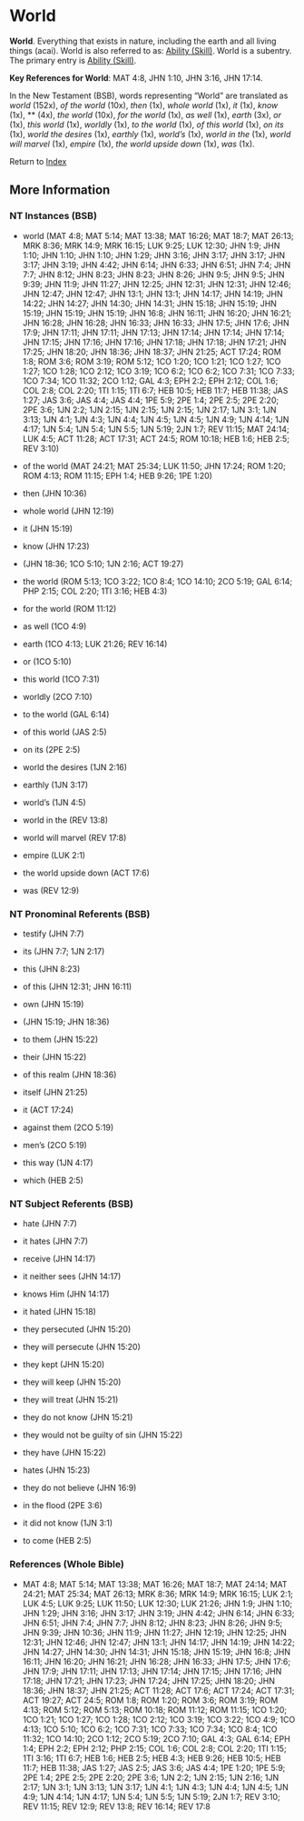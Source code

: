 # World
**World**. 
Everything that exists in nature, including the earth and all living things (acai). 
World is also referred to as: 
[Ability (Skill)](Ability.md). 
World is a subentry. The primary entry is 
[Ability (Skill)](Ability.md). 


**Key References for World**: 
MAT 4:8, JHN 1:10, JHN 3:16, JHN 17:14. 




In the New Testament (BSB), words representing “World” are translated as 
*world* (152x), *of the world* (10x), *then* (1x), *whole world* (1x), *it* (1x), *know* (1x), ** (4x), *the world* (10x), *for the world* (1x), *as well* (1x), *earth* (3x), *or* (1x), *this world* (1x), *worldly* (1x), *to the world* (1x), *of this world* (1x), *on its* (1x), *world the desires* (1x), *earthly* (1x), *world’s* (1x), *world in the* (1x), *world will marvel* (1x), *empire* (1x), *the world upside down* (1x), *was* (1x). 


Return to [Index](00-Index.md)

## More Information

### NT Instances (BSB)

* world (MAT 4:8; MAT 5:14; MAT 13:38; MAT 16:26; MAT 18:7; MAT 26:13; MRK 8:36; MRK 14:9; MRK 16:15; LUK 9:25; LUK 12:30; JHN 1:9; JHN 1:10; JHN 1:10; JHN 1:10; JHN 1:29; JHN 3:16; JHN 3:17; JHN 3:17; JHN 3:17; JHN 3:19; JHN 4:42; JHN 6:14; JHN 6:33; JHN 6:51; JHN 7:4; JHN 7:7; JHN 8:12; JHN 8:23; JHN 8:23; JHN 8:26; JHN 9:5; JHN 9:5; JHN 9:39; JHN 11:9; JHN 11:27; JHN 12:25; JHN 12:31; JHN 12:31; JHN 12:46; JHN 12:47; JHN 12:47; JHN 13:1; JHN 13:1; JHN 14:17; JHN 14:19; JHN 14:22; JHN 14:27; JHN 14:30; JHN 14:31; JHN 15:18; JHN 15:19; JHN 15:19; JHN 15:19; JHN 15:19; JHN 16:8; JHN 16:11; JHN 16:20; JHN 16:21; JHN 16:28; JHN 16:28; JHN 16:33; JHN 16:33; JHN 17:5; JHN 17:6; JHN 17:9; JHN 17:11; JHN 17:11; JHN 17:13; JHN 17:14; JHN 17:14; JHN 17:14; JHN 17:15; JHN 17:16; JHN 17:16; JHN 17:18; JHN 17:18; JHN 17:21; JHN 17:25; JHN 18:20; JHN 18:36; JHN 18:37; JHN 21:25; ACT 17:24; ROM 1:8; ROM 3:6; ROM 3:19; ROM 5:12; 1CO 1:20; 1CO 1:21; 1CO 1:27; 1CO 1:27; 1CO 1:28; 1CO 2:12; 1CO 3:19; 1CO 6:2; 1CO 6:2; 1CO 7:31; 1CO 7:33; 1CO 7:34; 1CO 11:32; 2CO 1:12; GAL 4:3; EPH 2:2; EPH 2:12; COL 1:6; COL 2:8; COL 2:20; 1TI 1:15; 1TI 6:7; HEB 10:5; HEB 11:7; HEB 11:38; JAS 1:27; JAS 3:6; JAS 4:4; JAS 4:4; 1PE 5:9; 2PE 1:4; 2PE 2:5; 2PE 2:20; 2PE 3:6; 1JN 2:2; 1JN 2:15; 1JN 2:15; 1JN 2:15; 1JN 2:17; 1JN 3:1; 1JN 3:13; 1JN 4:1; 1JN 4:3; 1JN 4:4; 1JN 4:5; 1JN 4:5; 1JN 4:9; 1JN 4:14; 1JN 4:17; 1JN 5:4; 1JN 5:4; 1JN 5:5; 1JN 5:19; 2JN 1:7; REV 11:15; MAT 24:14; LUK 4:5; ACT 11:28; ACT 17:31; ACT 24:5; ROM 10:18; HEB 1:6; HEB 2:5; REV 3:10)

* of the world (MAT 24:21; MAT 25:34; LUK 11:50; JHN 17:24; ROM 1:20; ROM 4:13; ROM 11:15; EPH 1:4; HEB 9:26; 1PE 1:20)

* then (JHN 10:36)

* whole world (JHN 12:19)

* it (JHN 15:19)

* know (JHN 17:23)

*  (JHN 18:36; 1CO 5:10; 1JN 2:16; ACT 19:27)

* the world (ROM 5:13; 1CO 3:22; 1CO 8:4; 1CO 14:10; 2CO 5:19; GAL 6:14; PHP 2:15; COL 2:20; 1TI 3:16; HEB 4:3)

* for the world (ROM 11:12)

* as well (1CO 4:9)

* earth (1CO 4:13; LUK 21:26; REV 16:14)

* or (1CO 5:10)

* this world (1CO 7:31)

* worldly (2CO 7:10)

* to the world (GAL 6:14)

* of this world (JAS 2:5)

* on its (2PE 2:5)

* world the desires (1JN 2:16)

* earthly (1JN 3:17)

* world’s (1JN 4:5)

* world in the (REV 13:8)

* world will marvel (REV 17:8)

* empire (LUK 2:1)

* the world upside down (ACT 17:6)

* was (REV 12:9)



### NT Pronominal Referents (BSB)

* testify (JHN 7:7)

* its (JHN 7:7; 1JN 2:17)

* this (JHN 8:23)

* of this (JHN 12:31; JHN 16:11)

* own (JHN 15:19)

*  (JHN 15:19; JHN 18:36)

* to them (JHN 15:22)

* their (JHN 15:22)

* of this realm (JHN 18:36)

* itself (JHN 21:25)

* it (ACT 17:24)

* against them (2CO 5:19)

* men’s (2CO 5:19)

* this way (1JN 4:17)

* which (HEB 2:5)



### NT Subject Referents (BSB)

* hate (JHN 7:7)

* it hates (JHN 7:7)

* receive (JHN 14:17)

* it neither sees (JHN 14:17)

* knows Him (JHN 14:17)

* it hated (JHN 15:18)

* they persecuted (JHN 15:20)

* they will persecute (JHN 15:20)

* they kept (JHN 15:20)

* they will keep (JHN 15:20)

* they will treat (JHN 15:21)

* they do not know (JHN 15:21)

* they would not be guilty of sin (JHN 15:22)

* they have (JHN 15:22)

* hates (JHN 15:23)

* they do not believe (JHN 16:9)

* in the flood (2PE 3:6)

* it did not know (1JN 3:1)

* to come (HEB 2:5)



### References (Whole Bible)

* MAT 4:8; MAT 5:14; MAT 13:38; MAT 16:26; MAT 18:7; MAT 24:14; MAT 24:21; MAT 25:34; MAT 26:13; MRK 8:36; MRK 14:9; MRK 16:15; LUK 2:1; LUK 4:5; LUK 9:25; LUK 11:50; LUK 12:30; LUK 21:26; JHN 1:9; JHN 1:10; JHN 1:29; JHN 3:16; JHN 3:17; JHN 3:19; JHN 4:42; JHN 6:14; JHN 6:33; JHN 6:51; JHN 7:4; JHN 7:7; JHN 8:12; JHN 8:23; JHN 8:26; JHN 9:5; JHN 9:39; JHN 10:36; JHN 11:9; JHN 11:27; JHN 12:19; JHN 12:25; JHN 12:31; JHN 12:46; JHN 12:47; JHN 13:1; JHN 14:17; JHN 14:19; JHN 14:22; JHN 14:27; JHN 14:30; JHN 14:31; JHN 15:18; JHN 15:19; JHN 16:8; JHN 16:11; JHN 16:20; JHN 16:21; JHN 16:28; JHN 16:33; JHN 17:5; JHN 17:6; JHN 17:9; JHN 17:11; JHN 17:13; JHN 17:14; JHN 17:15; JHN 17:16; JHN 17:18; JHN 17:21; JHN 17:23; JHN 17:24; JHN 17:25; JHN 18:20; JHN 18:36; JHN 18:37; JHN 21:25; ACT 11:28; ACT 17:6; ACT 17:24; ACT 17:31; ACT 19:27; ACT 24:5; ROM 1:8; ROM 1:20; ROM 3:6; ROM 3:19; ROM 4:13; ROM 5:12; ROM 5:13; ROM 10:18; ROM 11:12; ROM 11:15; 1CO 1:20; 1CO 1:21; 1CO 1:27; 1CO 1:28; 1CO 2:12; 1CO 3:19; 1CO 3:22; 1CO 4:9; 1CO 4:13; 1CO 5:10; 1CO 6:2; 1CO 7:31; 1CO 7:33; 1CO 7:34; 1CO 8:4; 1CO 11:32; 1CO 14:10; 2CO 1:12; 2CO 5:19; 2CO 7:10; GAL 4:3; GAL 6:14; EPH 1:4; EPH 2:2; EPH 2:12; PHP 2:15; COL 1:6; COL 2:8; COL 2:20; 1TI 1:15; 1TI 3:16; 1TI 6:7; HEB 1:6; HEB 2:5; HEB 4:3; HEB 9:26; HEB 10:5; HEB 11:7; HEB 11:38; JAS 1:27; JAS 2:5; JAS 3:6; JAS 4:4; 1PE 1:20; 1PE 5:9; 2PE 1:4; 2PE 2:5; 2PE 2:20; 2PE 3:6; 1JN 2:2; 1JN 2:15; 1JN 2:16; 1JN 2:17; 1JN 3:1; 1JN 3:13; 1JN 3:17; 1JN 4:1; 1JN 4:3; 1JN 4:4; 1JN 4:5; 1JN 4:9; 1JN 4:14; 1JN 4:17; 1JN 5:4; 1JN 5:5; 1JN 5:19; 2JN 1:7; REV 3:10; REV 11:15; REV 12:9; REV 13:8; REV 16:14; REV 17:8



